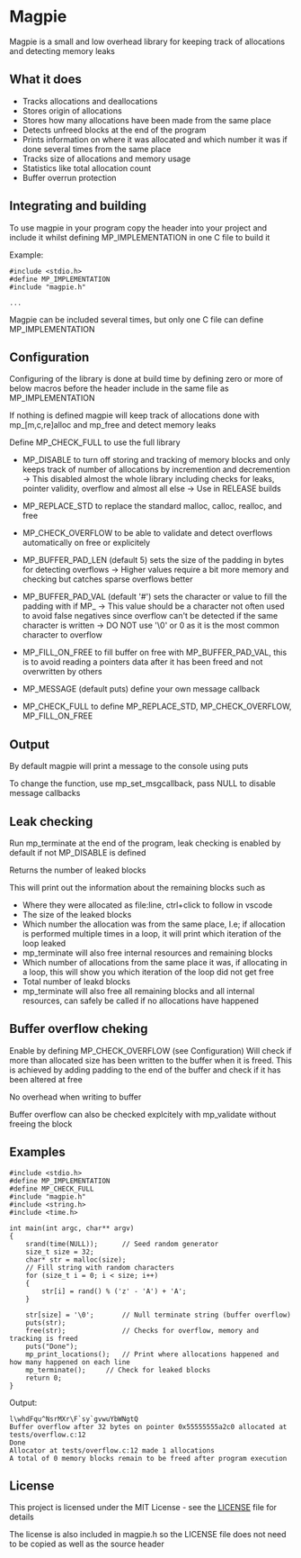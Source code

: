 # Magpie

Magpie is a small and low overhead library for keeping track of allocations and detecting memory leaks

## What it does
* Tracks allocations and deallocations
* Stores origin of allocations
* Stores how many allocations have been made from the same place
* Detects unfreed blocks at the end of the program
* Prints information on where it was allocated and which number it was if done several times from the same place
* Tracks size of allocations and memory usage
* Statistics like total allocation count
* Buffer overrun protection

## Integrating and building
To use magpie in your program copy the header into your project and include it whilst defining MP_IMPLEMENTATION in one C file to build it

Example:
```
#include <stdio.h>
#define MP_IMPLEMENTATION
#include "magpie.h"

...
```
Magpie can be included several times, but only one C file can define MP_IMPLEMENTATION

## Configuration
Configuring of the library is done at build time by defining zero or more of below macros before the header include in the same file as MP_IMPLEMENTATION

If nothing is defined magpie will keep track of allocations done with mp_[m,c,re]alloc and mp_free and detect memory leaks

Define MP_CHECK_FULL to use the full library

* MP_DISABLE to turn off storing and tracking of memory blocks and only keeps track of number of allocations by incremention and decremention
-> This disabled almost the whole library including checks for leaks, pointer validity, overflow and almost all else
-> Use in RELEASE builds
* MP_REPLACE_STD to replace the standard malloc, calloc, realloc, and free
* MP_CHECK_OVERFLOW to be able to validate and detect overflows automatically on free or explicitely
* MP_BUFFER_PAD_LEN (default 5) sets the size of the padding in bytes for detecting overflows
-> Higher values require a bit more memory and checking but catches sparse overflows better
* MP_BUFFER_PAD_VAL (default '#') sets the character or value to fill the padding with if MP_
-> This value should be a character not often used to avoid false negatives since overflow can't be detected if the same character is written
-> DO NOT use '\0' or 0 as it is the most common character to overflow
* MP_FILL_ON_FREE to fill buffer on free with MP_BUFFER_PAD_VAL, this is to avoid reading a pointers data after it has been freed and not overwritten by others
* MP_MESSAGE (default puts) define your own message callback

* MP_CHECK_FULL to define MP_REPLACE_STD, MP_CHECK_OVERFLOW, MP_FILL_ON_FREE



## Output
By default magpie will print a message to the console using puts

To change the function, use mp_set_msgcallback, pass NULL to disable message callbacks

## Leak checking
Run mp_terminate at the end of the program, leak checking is enabled by default if not MP_DISABLE is defined

Returns the number of leaked blocks

This will print out the information about the remaining blocks such as

* Where they were allocated as file:line, ctrl+click to follow in vscode
* The size of the leaked blocks
* Which number the allocation was from the same place, I.e; if allocation is performed multiple times in a loop, it will print which iteration of the loop leaked
* mp_terminate will also free internal resources and remaining blocks
* Which number of allocations from the same place it was, if allocating in a loop, this will show you which iteration of the loop did not get free
* Total number of leakd blocks
* mp_terminate will also free all remaining blocks and all internal resources, can safely be called if no allocations have happened

## Buffer overflow cheking
Enable by defining MP_CHECK_OVERFLOW (see Configuration)
Will check if more than allocated size has been written to the buffer when it is freed.
This is achieved by adding padding to the end of the buffer and check if it has been altered at free

No overhead when writing to buffer

Buffer overflow can also be checked explcitely with mp_validate without freeing the block

## Examples
```
#include <stdio.h>
#define MP_IMPLEMENTATION
#define MP_CHECK_FULL
#include "magpie.h"
#include <string.h>
#include <time.h>

int main(int argc, char** argv)
{
	srand(time(NULL));    	// Seed random generator
	size_t size = 32;
	char* str = malloc(size);
	// Fill string with random characters
	for (size_t i = 0; i < size; i++)
	{
		str[i] = rand() % ('z' - 'A') + 'A';
	}

	str[size] = '\0';     	// Null terminate string (buffer overflow)
	puts(str);
	free(str);            	// Checks for overflow, memory and tracking is freed
	puts("Done");
	mp_print_locations(); 	// Print where allocations happened and how many happened on each line
	mp_terminate();		// Check for leaked blocks
	return 0;
}
```
Output:
```
l\whdFqu^NsrMXr\F`sy`gvwuYbWNgtQ
Buffer overflow after 32 bytes on pointer 0x55555555a2c0 allocated at tests/overflow.c:12
Done
Allocator at tests/overflow.c:12 made 1 allocations
A total of 0 memory blocks remain to be freed after program execution
```


## License

This project is licensed under the MIT License - see the [LICENSE](LICENSE) file for details

The license is also included in magpie.h so the LICENSE file does not need to be copied as well as the source header

